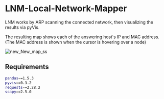 # LNM-Local-Network-Mapper
LNM works by ARP scanning the connected network, then visualizing the results via pyVis.  

The resulting map shows each of the answering host's IP and MAC address. (The MAC address is shown when the cursor is hovering over a node)



![new_New_map_ss](https://user-images.githubusercontent.com/90629653/222896545-26b49feb-095b-4119-b24b-2dd85124ed10.png)

## Requirements

``` bash
pandas==1.5.3
pyvis==0.3.2
requests==2.28.2
scapy==2.5.0

```
